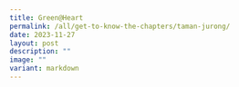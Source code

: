 ```yaml
---
title: Green@Heart
permalink: /all/get-to-know-the-chapters/taman-jurong/
date: 2023-11-27
layout: post
description: ""
image: ""
variant: markdown
---
```

<p></p>